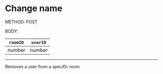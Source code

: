# Change name 

METHOD: POST

BODY:

| `roomID` | `userID` |
| - | - |
| number | number |

___

Removes a user from a specific room